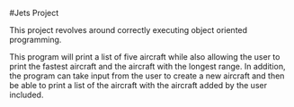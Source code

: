 #Jets Project

This project revolves around correctly executing object oriented programming.

This program will print a list of five aircraft while also allowing the user to print the fastest aircraft and the aircraft with the longest range.  In addition, the program can take input from the user to create a new aircraft and then be able to print a list of the aircraft with the aircraft added by the user included.
